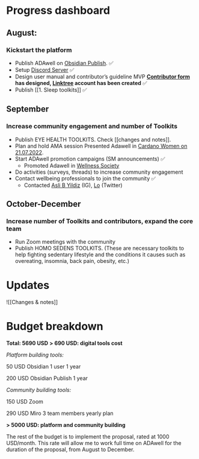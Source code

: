 # Progress dashboard
## **August:** 
### Kickstart the platform
-   Publish ADAwell on [Obsidian Publish](https://publish.obsidian.md/adawell/adawell). ✅
-   Setup [Discord Server](https://discord.gg/xKbM8AEz) ✅
-   Design user manual and contributor’s guideline MVP 
    **[Contributor form](https://docs.google.com/forms/d/e/1FAIpQLScTMOGl60xKbjYGyoEqYHg7uomXL0tZNHGk5v1G08dwesuc3A/viewform) has designed, [Linktree](https://linktr.ee/adawell) account has been created** ✅
-   Publish [[1. Sleep toolkits]] ✅

## **September**
### Increase community engagement and number of Toolkits 
-   Publish EYE HEALTH TOOLKITS. Check [[changes and notes]].
-   Plan and hold AMA session
    Presented Adawell in [Cardano Women on 21.07.2022](https://calendar.google.com/calendar/u/0/printevent?eid=NmtvamdwYjM2OHFqMGI5bzZwaTZhYjlrNjFpbThiYjJjY3M2NGJiNGNrcm1hY3BpNzFoMzBjaGw2NCBhZGEucmFpbW92YUBt&src=ada.raimova%40gmail.com&sf=true&pjs=true).
-   Start ADAwell promotion campaigns (SM announcements) ✅
    - Promoted Adawell in [Wellness Society](https://twitter.com/i/communities/1504640713052487680)
-   Do activities (surveys, threads) to increase community engagement
-   Contact wellbeing professionals to join the community ✅
    - Contacted [Asli B Yildiz](https://www.instagram.com/aslibyildiz/) (IG), [Lo](https://twitter.com/healthyhollows?s=20&t=TR4fASHJKiPpw1hoMinhsQ) (Twitter)


## **October-December** 
### Increase number of Toolkits and contributors, expand the core team
-   Run Zoom meetings with the community
-   Publish HOMO SEDENS TOOLKITS. (These are necessary toolkits to help fighting sedentary lifestyle and the conditions it causes such as overeating, insomnia, back pain, obesity, etc.)
# Updates
![[Changes & notes]]

# Budget breakdown
**Total: 5690 USD**
**> 690 USD: digital tools cost** 

_Platform building tools:_

50 USD Obsidian 1 user 1 year

200 USD Obsidian Publish 1 year

_Community building tools:_

150 USD Zoom 

290 USD Miro 3 team members yearly plan  

**> 5000 USD: platform and community building** 

The rest of the budget is to implement the proposal, rated at 1000 USD/month. This rate will allow me to work full time on ADAwell for the duration of the proposal, from August to December.